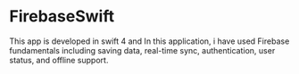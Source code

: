 # FirebaseSwift
This app is developed in swift 4 and In this application, i have used Firebase fundamentals including saving data, real-time sync, authentication, user status, and offline support.
